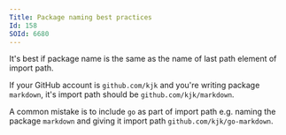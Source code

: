 ```yaml
---
Title: Package naming best practices
Id: 158
SOId: 6680
---
```


It's best if package name is the same as the name of last path element of import path.

If your GitHub account is `github.com/kjk` and you're writing package `markdown`, it's import path should be `github.com/kjk/markdown`.

A common mistake is to include `go` as part of import path e.g. naming the package `markdown` and giving it import path `github.com/kjk/go-markdown`.
